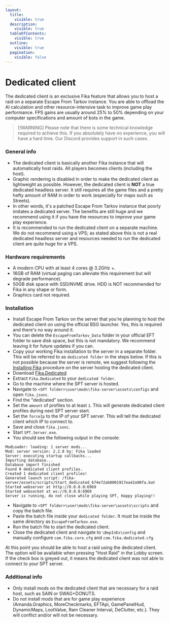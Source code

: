 ```yaml
---
layout:
  title:
    visible: true
  description:
    visible: true
  tableOfContents:
    visible: true
  outline:
    visible: true
  pagination:
    visible: false
---
```


# Dedicated client

The dedicated client is an exclusive Fika feature that allows you to host a raid on a separate Escape From Tarkov instance. You are able to offload the AI calculation and other resource-intensive task to improve game play performance. FPS gains are usually around 25% to 50% depending on your computer specifications and amount of bots in the game.

> \[!WARNING] Please note that there is some technical knowledge required to achieve this. If you absolutely have no experience, you will have a hard time. Our Discord provides support in such cases.

### General info

* The dedicated client is basically another Fika instance that will automatically host raids. All players becomes clients (including the host).
* Graphic rendering is disabled in order to make the dedicated client as lightweight as possible. However, the dedicated client is **NOT** a true dedicated headless server. It still requires all the game files and a pretty hefty amount of RAM in order to work (especially for maps such as Streets).
* In other words, it's a patched Escape From Tarkov instance that poorly imitates a dedicated server. The benefits are still huge and we recommend using it if you have the resources to improve your game play experience.
* It is recommended to run the dedicated client on a separate machine. We do not recommend using a VPS; as stated above this is not a real dedicated headless server and resources needed to run the dedicated client are quite huge for a VPS.

### Hardware requirements

* A modern CPU with at least 4 cores @ 3.2GHz +.
* 16GB of RAM (virtual paging can alleviate this requirement but will degrade performance).
* 50GB disk space with SSD/NVME drive. HDD is NOT recommended for Fika in any shape or form.
* Graphics card not required.

### Installation

* Install Escape From Tarkov on the server that you're planning to host the dedicated client on using the official BSG launcher. Yes, this is required and there's no way around it.
* You can delete the `EscapeFromTarkov_Data` folder in your official EFT folder to save disk space, but this is not mandatory. We recommend leaving it for future updates if you can.
* Copy your working Fika installation to the server in a separate folder. This will be referred to as `dedicated folder` in the steps below. If this is not possible because the server is remote, we suggest following the [Installing Fika](../installing-fika/) procedure on the server hosting the dedicated client.
* Download [Fika.Dedicated](https://github.com/project-fika/Fika-Dedicated/releases/latest)
* Extract `Fika.Dedicated` to your `dedicated folder`.
* Go to the machine where the SPT server is hosted.
* Navigate to `<SPT folder>\user\mods\fika-server\assets\configs` and open `fika.jsonc`.
* Find the "dedicated" section.
* Set the `amount` of profiles to at least `1`. This will generate dedicated client profiles during next SPT server start.
* Set the `forceIp` to the IP of your SPT server. This will tell the dedicated client which IP to connect to.
* Save and close `fika.jsonc`.
* Start `SPT.Server.exe`.
* You should see the following output in the console:

```
ModLoader: loading: 1 server mods...
Mod: server version: 2.2.8 by: Fika loaded
Server: executing startup callbacks...
Importing database...
Database import finished
Found 0 dedicated client profiles.
Created 1 dedicated client profiles!
Generated launch script: /fika-server/assets/scripts/Start_dedicated_674e72ab0001917ea42a90fa.bat
Started webserver at http://0.0.0.0:6969
Started websocket at ws://0.0.0.0:6969
Server is running, do not close while playing SPT, Happy playing!!
```

* Navigate to `<SPT folder>\user\mods\fika-server\assets\scripts` and copy the batch file.
* Paste the batch file inside your `dedicated folder`. It must be inside the same directory as `EscapeFromTarkov.exe`.
* Run the batch file to start the dedicated client.
* Close the dedicated client and navigate to `\BepInEx\config` and manually configure `com.fika.core.cfg` and `com.fika.dedicated.cfg`.

At this point you should be able to host a raid using the dedicated client. The option will be available when pressing "Host Raid" in the Lobby screen. If the check box is greyed out, it means the dedicated client was not able to connect to your SPT server.

### Additional info

* Only install mods on the dedicated client that are necessary for a raid host, such as SAIN or SWAG+DONUTS.
* Do not install mods that are for game play experience (Amanda.Graphics, MoreCheckmarks, EFTApi, GamePanelHud, DynamicMaps, LootValue, Ram Cleaner Interval, DeClutter, etc.). They will conflict and/or will not be necessary.
